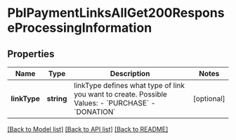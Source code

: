# PblPaymentLinksAllGet200ResponseProcessingInformation

## Properties
Name | Type | Description | Notes
------------ | ------------- | ------------- | -------------
**linkType** | **string** | linkType defines what type of link you want to create.  Possible Values:   - &#x60;PURCHASE&#x60;   - &#x60;DONATION&#x60; | [optional] 

[[Back to Model list]](../README.md#documentation-for-models) [[Back to API list]](../README.md#documentation-for-api-endpoints) [[Back to README]](../README.md)


